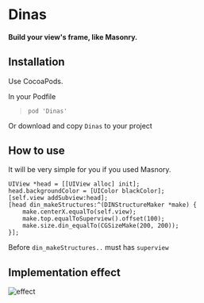 
# Dinas
#### Build your view's frame, like Masonry.


## Installation
Use CocoaPods.

In your Podfile
>`pod 'Dinas'`

Or download and copy `Dinas` to your project

## How to use
It will be very simple for you if you used Masnory.
```objc
UIView *head = [[UIView alloc] init];
head.backgroundColor = [UIColor blackColor];
[self.view addSubview:head];
[head din_makeStructures:^(DINStructureMaker *make) {
    make.centerX.equalTo(self.view);
    make.top.equalToSuperview().offset(100);
    make.size.din_equalTo(CGSizeMake(200, 200));
}];
```
Before `din_makeStructures..` must has `superview`
## Implementation effect
![effect](https://github.com/ziooooo/Dinas/blob/master/effect.png)
